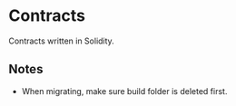 # Contracts

Contracts written in Solidity.

## Notes

- When migrating, make sure build folder is deleted first.
